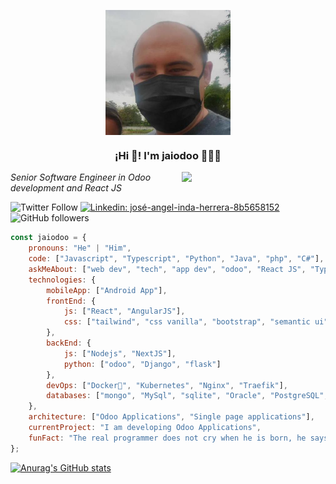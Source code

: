 <p align="center" width="300">
   <img align="center" width="200" src="https://raw.githubusercontent.com/jaiodoo/jaiodoo/master/47434915.jpg" />
   <h3 align="center">¡Hi 👋! I'm jaiodoo 👨🏻‍💻</h3>
</p>
<img align='right' src="https://media.giphy.com/media/M9gbBd9nbDrOTu1Mqx/giphy.gif" width="230">
<p><em>Senior Software Engineer in Odoo development and React JS</em></p>

![Twitter Follow](https://img.shields.io/twitter/follow/joseinda09947?label=Follow)
[![Linkedin: josé-angel-inda-herrera-8b5658152](https://img.shields.io/badge/-jainda-blue?style=flat-square&logo=Linkedin&logoColor=white&link=https://www.linkedin.com/in/josé-angel-inda-herrera-8b5658152/)](https://www.linkedin.com/in/josé-angel-inda-herrera-8b5658152/)
![GitHub followers](https://img.shields.io/github/followers/jaiodoo?label=Follow&style=social)


```javascript
const jaiodoo = {
    pronouns: "He" | "Him",
    code: ["Javascript", "Typescript", "Python", "Java", "php", "C#"],
    askMeAbout: ["web dev", "tech", "app dev", "odoo", "React JS", "Typescript"],
    technologies: {
        mobileApp: ["Android App"],
        frontEnd: {
            js: ["React", "AngularJS"],
            css: ["tailwind", "css vanilla", "bootstrap", "semantic ui"]
        },
        backEnd: {
            js: ["Nodejs", "NextJS"],
            python: ["odoo", "Django", "flask"]
        },
        devOps: ["Docker🐳", "Kubernetes", "Nginx", "Traefik"],
        databases: ["mongo", "MySql", "sqlite", "Oracle", "PostgreSQL", "GraphQL"],
    },
    architecture: ["Odoo Applications", "Single page applications"],
    currentProject: "I am developing Odoo Applications",
    funFact: "The real programmer does not cry when he is born, he says Hello World!!!"
};
```
[![Anurag's GitHub stats](https://github-readme-stats.vercel.app/api?username=jaiodoo)](https://github.com/anuraghazra/github-readme-stats)
